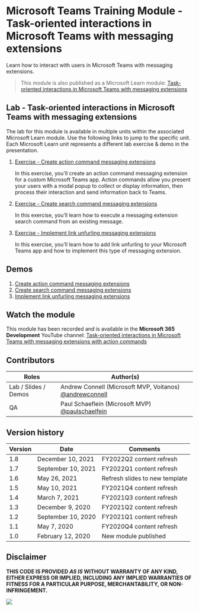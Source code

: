 # Microsoft Teams Training Module - Task-oriented interactions in Microsoft Teams with messaging extensions


Learn how to interact with users in Microsoft Teams with messaging extensions.

> This module is also published as a Microsoft Learn module: [Task-oriented interactions in Microsoft Teams with messaging extensions](https://docs.microsoft.com/learn/modules/msteams-messaging-extensions)

## Lab - Task-oriented interactions in Microsoft Teams with messaging extensions

The lab for this module is available in multiple units within the associated Microsoft Learn module. Use the following links to jump to the specific unit. Each Microsoft Learn unit represents a different lab exercise & demo in the presentation.

1. [Exercise - Create action command messaging extensions](https://docs.microsoft.com/learn/modules/msteams-messaging-extensions/3-exercise-action-commands)

   In this exercise, you'll create an action command messaging extension for a custom Microsoft Teams app. Action commands allow you present your users with a modal popup to collect or display information, then process their interaction and send information back to Teams.

1. [Exercise - Create search command messaging extensions](https://docs.microsoft.com/learn/modules/msteams-messaging-extensions/5-exercise-search-commands)

   In this exercise, you’ll learn how to execute a messaging extension search command from an existing message.

1. [Exercise - Implement link unfurling messaging extensions](https://docs.microsoft.com/learn/modules/msteams-messaging-extensions/7-exercise-unfurl-links)

   In this exercise, you’ll learn how to add link unfurling to your Microsoft Teams app and how to implement this type of messaging extension.

## Demos

1. [Create action command messaging extensions](./Demos/01-msteams-msgext)
1. [Create search command messaging extensions](./Demos/02-msteams-msgext)
1. [Implement link unfurling messaging extensions](./Demos/03-msteams-msgext)

## Watch the module

This module has been recorded and is available in the **Microsoft 365 Development** YouTube channel: [Task-oriented interactions in Microsoft Teams with messaging extensions with action commands](https://www.youtube.com/watch?list=PLWZJrkeLOrbZesnsH8axkPMnXdle7UqTa)

## Contributors

|        Roles         |                                       Author(s)                                       |
| -------------------- | ------------------------------------------------------------------------------------- |
| Lab / Slides / Demos | Andrew Connell (Microsoft MVP, Voitanos) [@andrewconnell](//github.com/andrewconnell) |
| QA                   | Paul Schaeflein (Microsoft MVP) [@paulschaelfein](//github.com/paulschaelfein)        |

## Version history

| Version |        Date        |            Comments            |
| ------- | ------------------ | ------------------------------ |
| 1.8     | December 10, 2021  | FY2022Q2 content refresh       |
| 1.7     | September 10, 2021 | FY2022Q1 content refresh       |
| 1.6     | May 26, 2021       | Refresh slides to new template |
| 1.5     | May 10, 2021       | FY2021Q4 content refresh       |
| 1.4     | March 7, 2021      | FY2021Q3 content refresh       |
| 1.3     | December 9, 2020   | FY2021Q2 content refresh       |
| 1.2     | September 10, 2020 | FY2021Q1 content refresh       |
| 1.1     | May 7, 2020        | FY2020Q4 content refresh       |
| 1.0     | February 12, 2020  | New module published           |

## Disclaimer

**THIS CODE IS PROVIDED _AS IS_ WITHOUT WARRANTY OF ANY KIND, EITHER EXPRESS OR IMPLIED, INCLUDING ANY IMPLIED WARRANTIES OF FITNESS FOR A PARTICULAR PURPOSE, MERCHANTABILITY, OR NON-INFRINGEMENT.**

<img src="https://telemetry.sharepointpnp.com/TrainingContent/Teams/20-messaging-extensions" />
